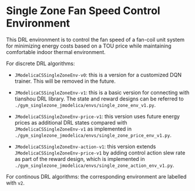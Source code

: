 # Single Zone Fan Speed Control Environment
This DRL environment is to control the fan speed of a fan-coil unit system for minimizing energy costs based on a TOU price while maintaining comfortable indoor thermal environment.

For discrete DRL algorithms:

  - `JModelicaCSSingleZoneEnv-v0`: this is a version for a customized DQN trainer. This will be removed in the future.
  
  - `JModelicaCSSingleZoneEnv-v1`: this is a basic version for connecting with tianshou DRL library. The state and reward designs can be referred to `./gym_singlezone_jmodelica/envs/single_zone_env_v1.py`.
 
  - `JModelicaCSSingleZoneEnv-price-v1`: this version uses future energy prices as additional DRL states compared with `JModelicaCSSingleZoneEnv-v1` as implemented in `./gym_singlezone_jmodelica/envs/single_zone_price_env_v1.py`.
  
  - `JModelicaCSSingleZoneEnv-action-v1`: this version extends `JModelicaCSSingleZoneEnv-price-v1` by adding control action slew rate as part of the reward design, which is implemented in `./gym_singlezone_jmodelica/envs/single_zone_action_env_v1.py`.

For continous DRL algorithms: the corresponding environment are labelled with `v2`.